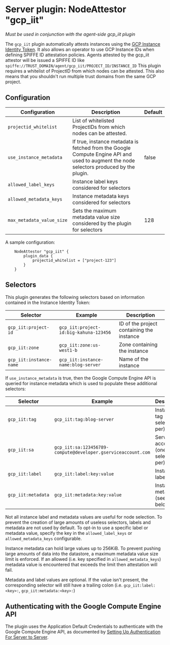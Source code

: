 # Server plugin: NodeAttestor "gcp_iit"

*Must be used in conjunction with the agent-side gcp_iit plugin*

The `gcp_iit` plugin automatically attests instances using the [GCP Instance Identity Token](https://cloud.google.com/compute/docs/instances/verifying-instance-identity). It also allows an operator to use GCP Instance IDs when defining SPIFFE ID attestation policies.
Agents attested by the gcp_iit attestor will be issued a SPIFFE ID like `spiffe://TRUST_DOMAIN/agent/gcp_iit/PROJECT_ID/INSTANCE_ID`
This plugin requires a whitelist of ProjectID from which nodes can be attested. This also means that you shouldn't run multiple trust domains from the same GCP project.

## Configuration

| Configuration             | Description                                                                                        | Default                                    |
|---------------------------|----------------------------------------------------------------------------------------------------|--------------------------------------------|
| `projectid_whitelist`     | List of whitelisted ProjectIDs from which nodes can be attested.  |         |
| `use_instance_metadata`   | If true, instance metadata is fetched from the Google Compute Engine API and used to augment the node selectors produced by the plugin. | false |
| `allowed_label_keys`      | Instance label keys considered for selectors | |
| `allowed_metadata_keys`   | Instance metadata keys considered for selectors | |
| `max_metadata_value_size` | Sets the maximum metadata value size considered by the plugin for selectors | 128 |

A sample configuration:

```
    NodeAttestor "gcp_iit" {
        plugin_data {
            projectid_whitelist = ["project-123"]
        }
    }
```

## Selectors

This plugin generates the following selectors based on information contained in the Instance Identity Token:

| Selector                   | Example                                                      | Description                               |
| -------------------------- | ------------------------------------------------------------ | ----------------------------------------- |
| `gcp_iit:project-id`       | `gcp_iit:project-id:big-kahuna-123456`                       | ID of the project containing the instance |
| `gcp_iit:zone`             | `gcp_iit:zone:us-west1-b`                                    | Zone containing the instance              |
| `gcp_iit:instance-name`    | `gcp_iit:instance-name:blog-server`                          | Name of the instance                      |

If `use_instance_metadata` is true, then the Google Compute Engine API is queried for instance metadata which is used to populate these additional selectors:

| Selector                   | Example                                                      | Description                                                                     |
| -------------------------- | ------------------------------------------------------------ | --------------------------------------------------------------------------------|
| `gcp_iit:tag`              | `gcp_iit:tag:blog-server`                                    | Instance tag (one selector per)
| `gcp_iit:sa`               | `gcp_iit:sa:123456789-compute@developer.gserviceaccount.com` | Service account (one selector per) 
| `gcp_iit:label`            | `gcp_iit:label:key:value`                                    | Instance label
| `gcp_iit:metadata`         | `gcp_iit:metadata:key:value`                                 | Instance metadata (see caveat below)

Not all instance label and metadata values are useful for node selection. To
prevent the creation of large amounts of useless selectors, labels and metadata
are not used by default. To opt-in to use a specific label or metadata value,
specify the key in the `allowed_label_keys` or `allowed_metadata_keys`
configurable.

Instance metadata can hold large values up to 256KiB. To prevent pushing large amounts
of data into the datastore, a maximum metadata value size limit is enforced. If
an allowed (i.e. key specified in `allowed_metadata_keys`) metadata value is
encountered that exceeds the limit then attestation will fail.

Metadata and label values are optional. If the value isn't present, the
corresponding selector will still have a trailing colon (i.e.
`gcp_iit:label:<key>:`, `gcp_iit:metadata:<key>:`)

## Authenticating with the Google Compute Engine API

The plugin uses the Application Default Credentials to authenticate with the Google Compute Engine API, as documented by [Setting Up Authentication For Server to Server](https://cloud.google.com/docs/authentication/production).
